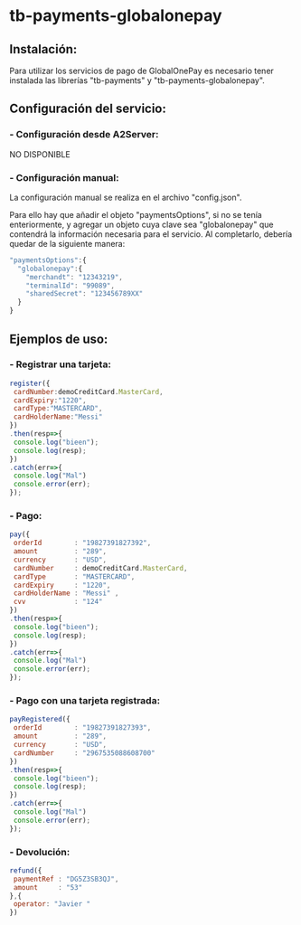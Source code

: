 # tb-payments-globalonepay

## **Instalación:**
  
Para utilizar los servicios de pago de GlobalOnePay es necesario tener instalada las librerías "tb-payments" y "tb-payments-globalonepay".


## **Configuración del servicio:**

### **- Configuración desde A2Server:** 

NO DISPONIBLE

### **- Configuración manual:**

La configuración manual se realiza en el archivo "config.json".

Para ello hay que añadir el objeto "paymentsOptions", si no se tenía enteriormente, y agregar un objeto cuya clave sea "globalonepay" que contendrá la información necesaria para el servicio. Al completarlo, debería quedar de la siguiente manera:

```javascript
"paymentsOptions":{
  "globalonepay":{
    "merchandt": "12343219",
    "terminalId": "99089",
    "sharedSecret": "123456789XX"
  }
}
```


## **Ejemplos de uso:**
    
### **- Registrar una tarjeta:**

```javascript
register({
 cardNumber:demoCreditCard.MasterCard,
 cardExpiry:"1220",
 cardType:"MASTERCARD",
 cardHolderName:"Messi"  
})
.then(resp=>{
 console.log("bieen");
 console.log(resp);
})
.catch(err=>{
 console.log("Mal")
 console.error(err);
});
```

### **- Pago:**

```javascript
pay({
 orderId        : "19827391827392",
 amount         : "289",
 currency       : "USD",
 cardNumber     : demoCreditCard.MasterCard,
 cardType       : "MASTERCARD",
 cardExpiry     : "1220",
 cardHolderName : "Messi" ,
 cvv            : "124" 
})
.then(resp=>{
 console.log("bieen");
 console.log(resp);
})
.catch(err=>{
 console.log("Mal")
 console.error(err);
});
```

### **- Pago con una tarjeta registrada:**

```javascript
payRegistered({
 orderId        : "19827391827393",
 amount         : "289",
 currency       : "USD",
 cardNumber     : "2967535088608700"
})
.then(resp=>{
 console.log("bieen");
 console.log(resp);
})
.catch(err=>{
 console.log("Mal")
 console.error(err);
});
```

### **- Devolución:**

```javascript
refund({
 paymentRef : "DG5Z3SB3QJ",
 amount     : "53"
},{
 operator: "Javier "
})
```

